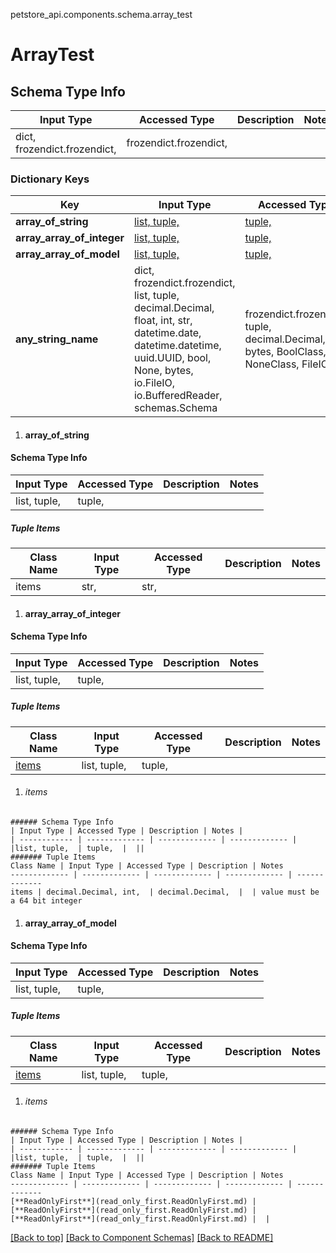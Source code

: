 <a name="top"></a>
petstore_api.components.schema.array_test
# ArrayTest

## Schema Type Info
Input Type | Accessed Type | Description | Notes
------------ | ------------- | ------------- | -------------
dict, frozendict.frozendict,  | frozendict.frozendict,  |  |

### Dictionary Keys
Key | Input Type | Accessed Type | Description | Notes
------------ | ------------- | ------------- | ------------- | -------------
**array_of_string** | [list, tuple, ](#array_of_string) | [tuple, ](#array_of_string) |  | [optional]
**array_array_of_integer** | [list, tuple, ](#array_array_of_integer) | [tuple, ](#array_array_of_integer) |  | [optional]
**array_array_of_model** | [list, tuple, ](#array_array_of_model) | [tuple, ](#array_array_of_model) |  | [optional]
**any_string_name** | dict, frozendict.frozendict, list, tuple, decimal.Decimal, float, int, str, datetime.date, datetime.datetime, uuid.UUID, bool, None, bytes, io.FileIO, io.BufferedReader, schemas.Schema | frozendict.frozendict, tuple, decimal.Decimal, str, bytes, BoolClass, NoneClass, FileIO | any string name can be used but the value must be the correct type | [optional]

1. #### array_of_string
  #### Schema Type Info
  | Input Type | Accessed Type | Description | Notes |
  | ------------ | ------------- | ------------- | ------------- |
  |list, tuple,  | tuple,  |  ||
  ##### Tuple Items
  Class Name | Input Type | Accessed Type | Description | Notes
  ------------- | ------------- | ------------- | ------------- | -------------
  items | str,  | str,  |  |

1. #### array_array_of_integer
  #### Schema Type Info
  | Input Type | Accessed Type | Description | Notes |
  | ------------ | ------------- | ------------- | ------------- |
  |list, tuple,  | tuple,  |  ||
  ##### Tuple Items
  Class Name | Input Type | Accessed Type | Description | Notes
  ------------- | ------------- | ------------- | ------------- | -------------
  [items](#items) | list, tuple,  | tuple,  |  |
  1. ###### items
    ###### Schema Type Info
    | Input Type | Accessed Type | Description | Notes |
    | ------------ | ------------- | ------------- | ------------- |
    |list, tuple,  | tuple,  |  ||
    ####### Tuple Items
    Class Name | Input Type | Accessed Type | Description | Notes
    ------------- | ------------- | ------------- | ------------- | -------------
    items | decimal.Decimal, int,  | decimal.Decimal,  |  | value must be a 64 bit integer

1. #### array_array_of_model
  #### Schema Type Info
  | Input Type | Accessed Type | Description | Notes |
  | ------------ | ------------- | ------------- | ------------- |
  |list, tuple,  | tuple,  |  ||
  ##### Tuple Items
  Class Name | Input Type | Accessed Type | Description | Notes
  ------------- | ------------- | ------------- | ------------- | -------------
  [items](#items) | list, tuple,  | tuple,  |  |
  1. ###### items
    ###### Schema Type Info
    | Input Type | Accessed Type | Description | Notes |
    | ------------ | ------------- | ------------- | ------------- |
    |list, tuple,  | tuple,  |  ||
    ####### Tuple Items
    Class Name | Input Type | Accessed Type | Description | Notes
    ------------- | ------------- | ------------- | ------------- | -------------
    [**ReadOnlyFirst**](read_only_first.ReadOnlyFirst.md) | [**ReadOnlyFirst**](read_only_first.ReadOnlyFirst.md) | [**ReadOnlyFirst**](read_only_first.ReadOnlyFirst.md) |  |

[[Back to top]](#top) [[Back to Component Schemas]](../../../README.md#Component-Schemas) [[Back to README]](../../../README.md)
